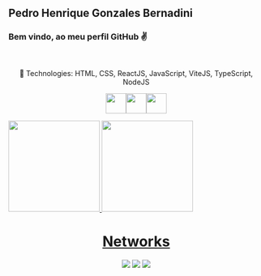 ## Pedro Henrique Gonzales Bernadini
### Bem vindo, ao meu perfil GitHub ✌️

</br>


<p align="center">🚀 Technologies: HTML, CSS, ReactJS, JavaScript, ViteJS, TypeScript, NodeJS</p>
                                          
<p align="center"><img src="https://cdn.jsdelivr.net/gh/devicons/devicon/icons/react/react-original.svg" width="40" height="40"/><img src="https://cdn.jsdelivr.net/gh/devicons/devicon/icons/javascript/javascript-original.svg" width="40" height="40"/><img src="https://cdn.jsdelivr.net/gh/devicons/devicon/icons/nodejs/nodejs-original-wordmark.svg" width="40" height="40"/></p>

<div display="flex">
<a href="https://github.com/thenadas">
<img height="180em" src="https://github-readme-stats.vercel.app/api/top-langs/?username=thenadas&layout=compact&langs_count=7&theme=dracula"/>
<img height="180em" src="https://github-readme-stats.vercel.app/api?username=thenadas&show_icons=true&theme=dracula&include_all_commits=true&count_private=true"/>
</div>

  <h1 align="center">Networks</h1>
<p align="center" dir="auto" >
<a href="https://instagram.com/pegonzales" target="_blank"><img src="https://img.shields.io/badge/-Instagram-%23E4405F?style=for-the-badge&logo=instagram&logoColor=white" target="_blank"></a>
<a href="https://www.linkedin.com/in/pedro-henrique-gonzales-7512a7164/" target="_blank"><img src="https://img.shields.io/badge/-LinkedIn-%230077B5?style=for-the-badge&logo=linkedin&logoColor=white" target="_blank"></a>
<a href = "mailto:pedrohgb09@gmail.com"><img src="https://img.shields.io/badge/Gmail-D14836?style=for-the-badge&logo=gmail&logoColor=white" target="_blank"></a></p>


<!--
Here are some ideas to get you started:

- 🔭 I’m currently working on ...
- 🌱 I’m currently learning ...
- 👯 I’m looking to collaborate on ...
- 🤔 I’m looking for help with ...
- 💬 Ask me about ...
- 📫 How to reach me: ...
- 😄 Pronouns: ...
- ⚡ Fun fact: ...
-->

<link rel="stylesheet" href="https://cdn.jsdelivr.net/gh/devicons/devicon@v2.15.1/devicon.min.css">
          
